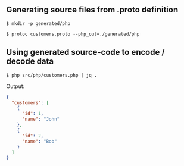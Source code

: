 ## Generating source files from .proto definition

`$ mkdir -p generated/php`

`$ protoc customers.proto --php_out=./generated/php`

## Using generated source-code to encode / decode data

`$ php src/php/customers.php | jq .`

Output:

```json
{
  "customers": [
    {
      "id": 1,
      "name": "John"
    },
    {
      "id": 2,
      "name": "Bob"
    }
  ]
}
```
